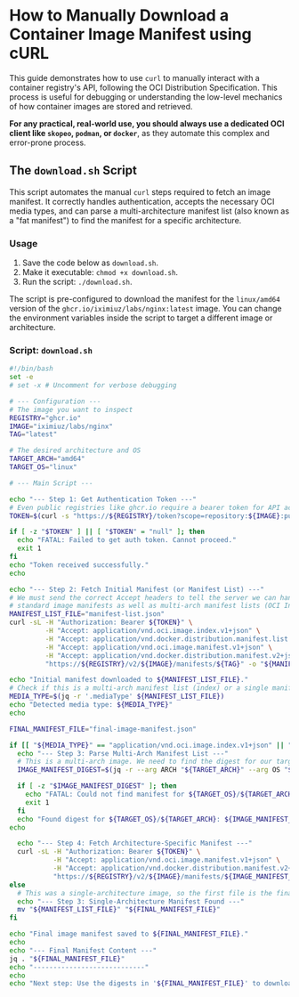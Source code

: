 
# How to Manually Download a Container Image Manifest using cURL

This guide demonstrates how to use `curl` to manually interact with a container registry's API, following the OCI Distribution Specification. This process is useful for debugging or understanding the low-level mechanics of how container images are stored and retrieved.

**For any practical, real-world use, you should always use a dedicated OCI client like `skopeo`, `podman`, or `docker`**, as they automate this complex and error-prone process.

## The `download.sh` Script

This script automates the manual `curl` steps required to fetch an image manifest. It correctly handles authentication, accepts the necessary OCI media types, and can parse a multi-architecture manifest list (also known as a "fat manifest") to find the manifest for a specific architecture.

### Usage

1.  Save the code below as `download.sh`.
2.  Make it executable: `chmod +x download.sh`.
3.  Run the script: `./download.sh`.

The script is pre-configured to download the manifest for the `linux/amd64` version of the `ghcr.io/iximiuz/labs/nginx:latest` image. You can change the environment variables inside the script to target a different image or architecture.

### Script: `download.sh`

```bash
#!/bin/bash
set -e
# set -x # Uncomment for verbose debugging

# --- Configuration ---
# The image you want to inspect
REGISTRY="ghcr.io"
IMAGE="iximiuz/labs/nginx"
TAG="latest"

# The desired architecture and OS
TARGET_ARCH="amd64"
TARGET_OS="linux"

# --- Main Script ---

echo "--- Step 1: Get Authentication Token ---"
# Even public registries like ghcr.io require a bearer token for API access.
TOKEN=$(curl -s "https://${REGISTRY}/token?scope=repository:${IMAGE}:pull" | jq -r '.token')

if [ -z "$TOKEN" ] || [ "$TOKEN" = "null" ]; then
  echo "FATAL: Failed to get auth token. Cannot proceed."
  exit 1
fi
echo "Token received successfully."
echo

echo "--- Step 2: Fetch Initial Manifest (or Manifest List) ---"
# We must send the correct Accept headers to tell the server we can handle
# standard image manifests as well as multi-arch manifest lists (OCI Indexes).
MANIFEST_LIST_FILE="manifest-list.json"
curl -sL -H "Authorization: Bearer ${TOKEN}" \
         -H "Accept: application/vnd.oci.image.index.v1+json" \
         -H "Accept: application/vnd.docker.distribution.manifest.list.v2+json" \
         -H "Accept: application/vnd.oci.image.manifest.v1+json" \
         -H "Accept: application/vnd.docker.distribution.manifest.v2+json" \
         "https://${REGISTRY}/v2/${IMAGE}/manifests/${TAG}" -o "${MANIFEST_LIST_FILE}"

echo "Initial manifest downloaded to ${MANIFEST_LIST_FILE}."
# Check if this is a multi-arch manifest list (index) or a single manifest
MEDIA_TYPE=$(jq -r '.mediaType' ${MANIFEST_LIST_FILE})
echo "Detected media type: ${MEDIA_TYPE}"
echo

FINAL_MANIFEST_FILE="final-image-manifest.json"

if [[ "${MEDIA_TYPE}" == "application/vnd.oci.image.index.v1+json" || "${MEDIA_TYPE}" == "application/vnd.docker.distribution.manifest.list.v2+json" ]]; then
  echo "--- Step 3: Parse Multi-Arch Manifest List ---"
  # This is a multi-arch image. We need to find the digest for our target platform.
  IMAGE_MANIFEST_DIGEST=$(jq -r --arg ARCH "${TARGET_ARCH}" --arg OS "${TARGET_OS}" '.manifests[] | select(.platform.architecture == $ARCH and .platform.os == $OS) | .digest' ${MANIFEST_LIST_FILE})

  if [ -z "$IMAGE_MANIFEST_DIGEST" ]; then
    echo "FATAL: Could not find manifest for ${TARGET_OS}/${TARGET_ARCH} in the list."
    exit 1
  fi
  echo "Found digest for ${TARGET_OS}/${TARGET_ARCH}: ${IMAGE_MANIFEST_DIGEST}"
echo

  echo "--- Step 4: Fetch Architecture-Specific Manifest ---"
  curl -sL -H "Authorization: Bearer ${TOKEN}" \
           -H "Accept: application/vnd.oci.image.manifest.v1+json" \
           -H "Accept: application/vnd.docker.distribution.manifest.v2+json" \
           "https://${REGISTRY}/v2/${IMAGE}/manifests/${IMAGE_MANIFEST_DIGEST}" -o "${FINAL_MANIFEST_FILE}"
else
  # This was a single-architecture image, so the first file is the final one.
  echo "--- Step 3: Single-Architecture Manifest Found ---"
  mv "${MANIFEST_LIST_FILE}" "${FINAL_MANIFEST_FILE}"
fi

echo "Final image manifest saved to ${FINAL_MANIFEST_FILE}."
echo
echo "--- Final Manifest Content ---"
jq . "${FINAL_MANIFEST_FILE}"
echo "----------------------------"
echo
echo "Next step: Use the digests in '${FINAL_MANIFEST_FILE}' to download the config and layer blobs."

```